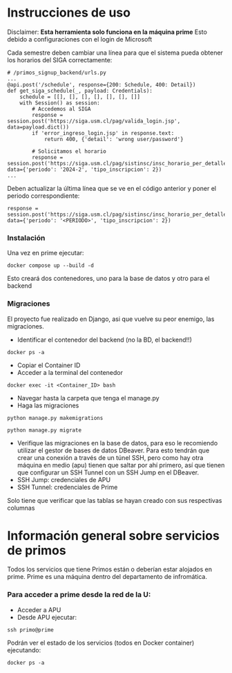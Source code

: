 # Instrucciones de uso

Disclaimer: **Esta herramienta solo funciona en la máquina prime**
Esto debido a configuraciones con el login de Microsoft

Cada semestre deben cambiar una línea para que el sistema pueda obtener los horarios del SIGA correctamente:

```
# /primos_signup_backend/urls.py
...
@api.post('/schedule', response={200: Schedule, 400: Detail})
def get_siga_schedule(_, payload: Credentials):
    schedule = [[], [], [], [], [], [], []]
    with Session() as session:
        # Accedemos al SIGA
        response = session.post('https://siga.usm.cl/pag/valida_login.jsp', data=payload.dict())
        if 'error_ingreso_login.jsp' in response.text:
            return 400, {'detail': 'wrong user/password'}
        
        # Solicitamos el horario
        response = session.post('https://siga.usm.cl/pag/sistinsc/insc_horario_per_detalle.jsp', data={'periodo': '2024-2', 'tipo_inscripcion': 2})
...
```

Deben actualizar la última línea que se ve en el código anterior y poner el periodo correspondiente:

```
response = session.post('https://siga.usm.cl/pag/sistinsc/insc_horario_per_detalle.jsp', data={'periodo': '<PERIODO>', 'tipo_inscripcion': 2})
```

### Instalación
Una vez en prime ejecutar:
```
docker compose up --build -d
```
Esto creará dos contenedores, uno para la base de datos y otro para el backend

### Migraciones
El proyecto fue realizado en Django, asi que vuelve su peor enemigo, las migraciones.

- Identificar el contenedor del backend (no la BD, el backend!!)
```
docker ps -a
```
- Copiar el Container ID
- Acceder a la terminal del contenedor
```
docker exec -it <Container_ID> bash
```
- Navegar hasta la carpeta que tenga el manage.py
- Haga las migraciones
```
python manage.py makemigrations
```
```
python manage.py migrate
```
- Verifique las migraciones en la base de datos, para eso le recomiendo utilizar el gestor de bases de datos DBeaver.
Para esto tendrán que crear una conexión a través de un túnel SSH, pero como hay otra máquina en medio (apu) tienen que saltar por ahí primero, así que tienen que configurar un SSH Tunnel con un SSH Jump en el DBeaver.
- SSH Jump: credenciales de APU
- SSH Tunnel: credenciales de Prime

Solo tiene que verificar que las tablas se hayan creado con sus respectivas columnas

# Información general sobre servicios de primos

Todos los servicios que tiene Primos están o deberían estar alojados en prime.
Prime es una máquina dentro del departamento de infromática.

### Para acceder a prime desde la red de la U:
- Acceder a APU
- Desde APU ejecutar:
```
ssh primo@prime
```

Podrán ver el estado de los servicios (todos en Docker container) ejecutando:
```
docker ps -a
```
